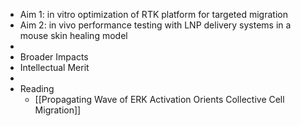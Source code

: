 - Aim 1: in vitro optimization of RTK platform for targeted migration
- Aim 2: in vivo performance testing with LNP delivery systems in a mouse skin healing model
-
- Broader Impacts
- Intellectual Merit
-
- Reading
	- [[Propagating Wave of ERK Activation Orients Collective Cell Migration]]